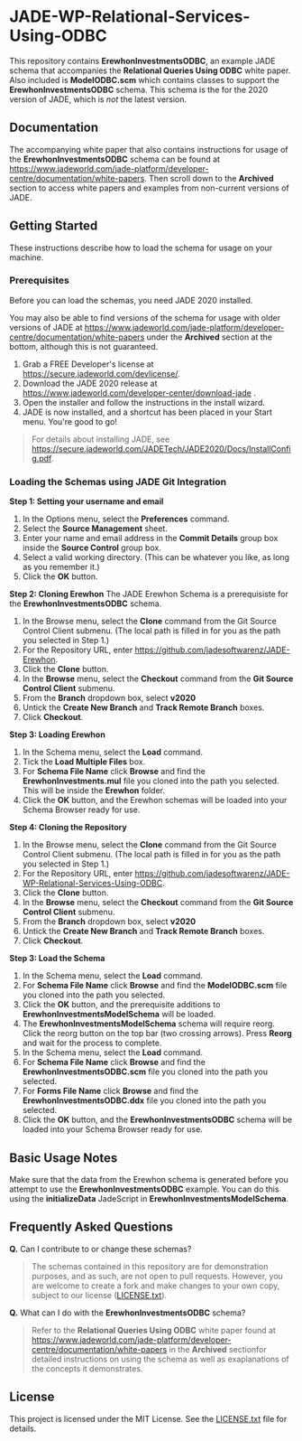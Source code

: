 # JADE-WP-Relational-Services-Using-ODBC
This repository contains **ErewhonInvestmentsODBC**, an example JADE schema that accompanies the **Relational Queries Using ODBC** white paper. Also included is **ModelODBC.scm** which contains classes to support the **ErewhonInvestmentsODBC** schema. This schema is the for the 2020 version of JADE, which is *not* the latest version.

## Documentation
The accompanying white paper that also contains instructions for usage of the **ErewhonInvestmentsODBC** schema can be found at https://www.jadeworld.com/jade-platform/developer-centre/documentation/white-papers. Then scroll down to the **Archived** section to access white papers and examples from non-current versions of JADE.

## Getting Started
These instructions describe how to load the schema for usage on your machine.

### Prerequisites

Before you can load the schemas, you need JADE 2020 installed. 

You may also be able to find versions of the schema for usage with older versions of JADE at https://www.jadeworld.com/jade-platform/developer-centre/documentation/white-papers under the **Archived** section at the bottom, although this is not guaranteed.

1. Grab a FREE Developer's license at https://secure.jadeworld.com/devlicense/.
2. Download the JADE 2020 release at https://www.jadeworld.com/developer-center/download-jade .
3. Open the installer and follow the instructions in the install wizard.
4. JADE is now installed, and a shortcut has been placed in your Start menu. You're good to go!

> For details about installing JADE, see https://secure.jadeworld.com/JADETech/JADE2020/Docs/InstallConfig.pdf.

### Loading the Schemas using JADE Git Integration

**Step 1: Setting your username and email**
1. In the Options menu, select the **Preferences** command.
2. Select the **Source Management** sheet.
3. Enter your name and email address in the **Commit Details** group box inside the **Source Control** group box.
4. Select a valid working directory. (This can be whatever you like, as long as you remember it.)
5. Click the **OK** button.

**Step 2: Cloning Erewhon**
The JADE Erewhon Schema is a prerequisiste for the **ErewhonInvestmentsODBC** schema.
1. In the Browse menu, select the **Clone** command from the Git Source Control Client submenu.
(The local path is filled in for you as the path you selected in Step 1.)
2. For the Repository URL, enter https://github.com/jadesoftwarenz/JADE-Erewhon.
3. Click the **Clone** button.
4. In the **Browse** menu, select the **Checkout** command from the **Git Source Control Client** submenu.
5. From the **Branch** dropdown box, select **v2020**
6. Untick the **Create New Branch** and **Track Remote Branch** boxes.
7. Click **Checkout**.

**Step 3: Loading Erewhon**
1. In the Schema menu, select the **Load** command.
2. Tick the **Load Multiple Files** box.
2. For **Schema File Name** click **Browse** and find the **ErewhonInvestments.mul** file you cloned into the path you selected. This will be inside the **Erewhon** folder.
3. Click the **OK** button, and the Erewhon schemas will be loaded into your Schema Browser ready for use.

**Step 4: Cloning the Repository**
1. In the Browse menu, select the **Clone** command from the Git Source Control Client submenu.
(The local path is filled in for you as the path you selected in Step 1.)
2. For the Repository URL, enter https://github.com/jadesoftwarenz/JADE-WP-Relational-Services-Using-ODBC.
3. Click the **Clone** button.
4. In the **Browse** menu, select the **Checkout** command from the **Git Source Control Client** submenu.
5. From the **Branch** dropdown box, select **v2020**
6. Untick the **Create New Branch** and **Track Remote Branch** boxes.
7. Click **Checkout**.

**Step 3: Load the Schema**
1. In the Schema menu, select the **Load** command.
2. For **Schema File Name** click **Browse** and find the **ModelODBC.scm** file you cloned into the path you selected.
3. Click the **OK** button, and the prerequisite additions to **ErewhonInvestmentsModelSchema** will be loaded.
4. The **ErewhonInvestmentsModelSchema** schema will require reorg. Click the reorg button on the top bar (two crossing arrows). Press **Reorg** and wait for the process to complete.
5. In the Schema menu, select the **Load** command.
6. For **Schema File Name** click **Browse** and find the **ErewhonInvestmentsODBC.scm** file you cloned into the path you selected.
7. For **Forms File Name** click **Browse** and find the **ErewhonInvestmentsODBC.ddx** file you cloned into the path you selected.
8. Click the **OK** button, and the **ErewhonInvestmentsODBC** schema will be loaded into your Schema Browser ready for use.

## Basic Usage Notes
Make sure that the data from the Erewhon schema is generated before you attempt to use the **ErewhonInvestmentsODBC** example. You can do this using the **initializeData** JadeScript in **ErewhonInvestmentsModelSchema**.

## Frequently Asked Questions
**Q.** Can I contribute to or change these schemas?
> The schemas contained in this repository are for demonstration purposes, and as such, are not open to pull requests. However, you are welcome to create a fork and make changes to your own copy, subject to our license ([LICENSE.txt](LICENSE.txt)).

**Q.** What can I do with the **ErewhonInvestmentsODBC** schema?
> Refer to the **Relational Queries Using ODBC** white paper found at https://www.jadeworld.com/jade-platform/developer-centre/documentation/white-papers in the **Archived** sectionfor detailed instructions on using the schema as well as exaplanations of the concepts it demonstrates.


## License

This project is licensed under the MIT License. See the [LICENSE.txt](LICENSE.txt) file for details.
